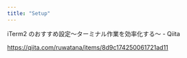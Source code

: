 ```yaml
---
title: "Setup"
---
```


iTerm2 のおすすめ設定〜ターミナル作業を効率化する〜 - Qiita

https://qiita.com/ruwatana/items/8d9c174250061721ad11
